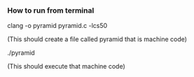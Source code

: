 ### How to run from terminal

clang -o pyramid pyramid.c -lcs50

(This should create a file called pyramid that is machine code)

./pyramid

(This should execute that machine code)